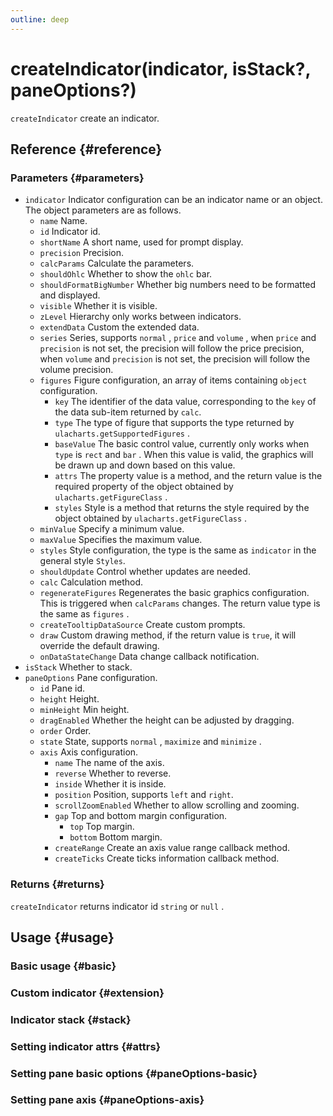 ```yaml
---
outline: deep
---
```


# createIndicator(indicator, isStack?, paneOptions?)
`createIndicator` create an indicator.

## Reference {#reference}
<!-- @include: @/@views/api/references/instance/createIndicator.md -->

### Parameters {#parameters}
- `indicator` Indicator configuration can be an indicator name or an object. The object parameters are as follows.
  - `name` Name.
  - `id` Indicator id.
  - `shortName` A short name, used for prompt display.
  - `precision` Precision.
  - `calcParams` Calculate the parameters.
  - `shouldOhlc` Whether to show the `ohlc` bar.
  - `shouldFormatBigNumber` Whether big numbers need to be formatted and displayed.
  - `visible` Whether it is visible.
  - `zLevel` Hierarchy only works between indicators.
  - `extendData` Custom the extended data.
  - `series` Series, supports `normal` , `price` and `volume` , when `price` and `precision` is not set, the precision will follow the price precision, when `volume` and `precision` is not set, the precision will follow the volume precision.
  - `figures` Figure configuration, an array of items containing `object` configuration.
    - `key` The identifier of the data value, corresponding to the `key` of the data sub-item returned by `calc`.
    - `type` The type of figure that supports the type returned by `ulacharts.getSupportedFigures` .
    - `baseValue` The basic control value, currently only works when `type` is `rect` and `bar` . When this value is valid, the graphics will be drawn up and down based on this value.
    - `attrs` The property value is a method, and the return value is the required property of the object obtained by `ulacharts.getFigureClass` .
    - `styles` Style is a method that returns the style required by the object obtained by `ulacharts.getFigureClass` .
  - `minValue` Specify a minimum value.
  - `maxValue` Specifies the maximum value.
  - `styles` Style configuration, the type is the same as `indicator` in the general style `Styles`.
  - `shouldUpdate` Control whether updates are needed.
  - `calc` Calculation method.
  - `regenerateFigures` Regenerates the basic graphics configuration. This is triggered when `calcParams` changes. The return value type is the same as `figures` .
  - `createTooltipDataSource` Create custom prompts.
  - `draw` Custom drawing method, if the return value is `true`, it will override the default drawing.
  - `onDataStateChange` Data change callback notification.
- `isStack` Whether to stack.
- `paneOptions` Pane configuration.
  - `id` Pane id.
  - `height` Height.
  - `minHeight` Min height.
  - `dragEnabled` Whether the height can be adjusted by dragging.
  - `order` Order.
  - `state` State, supports `normal` , `maximize` and `minimize` .
  - `axis` Axis configuration.
    - `name` The name of the axis.
    - `reverse` Whether to reverse.
    - `inside` Whether it is inside.
    - `position` Position, supports `left` and `right`.
    - `scrollZoomEnabled` Whether to allow scrolling and zooming.
    - `gap` Top and bottom margin configuration.
      - `top` Top margin.
      - `bottom` Bottom margin.
    - `createRange` Create an axis value range callback method.
    - `createTicks` Create ticks information callback method.

### Returns {#returns}
`createIndicator` returns indicator id `string` or `null` .

## Usage {#usage}
<script setup>
import CreateIndicatorBasic from '../../../@views/api/samples/createIndicator-basic/index.vue'
import CreateIndicatorExtension from '../../../@views/api/samples/custom-indicator-basic/index.vue'
import CreateIndicatorStack from '../../../@views/api/samples/createIndicator-stack/index.vue'
import CreateIndicatorObject from '../../../@views/api/samples/createIndicator-object/index.vue'
import CreateIndicatorPaneOptionsBasic from '../../../@views/api/samples/createIndicator-paneOptions-basic/index.vue'
import CreateIndicatorPaneOptionsAxis from '../../../@views/api/samples/createIndicator-paneOptions-axis/index.vue'
</script>

### Basic usage {#basic}
<CreateIndicatorBasic/>

### Custom indicator {#extension}
<CreateIndicatorExtension/>

### Indicator stack {#stack}
<CreateIndicatorStack/>

### Setting indicator attrs {#attrs}
<CreateIndicatorObject/>

### Setting pane basic options {#paneOptions-basic}
<CreateIndicatorPaneOptionsBasic/>

### Setting pane axis {#paneOptions-axis}
<CreateIndicatorPaneOptionsAxis/>
